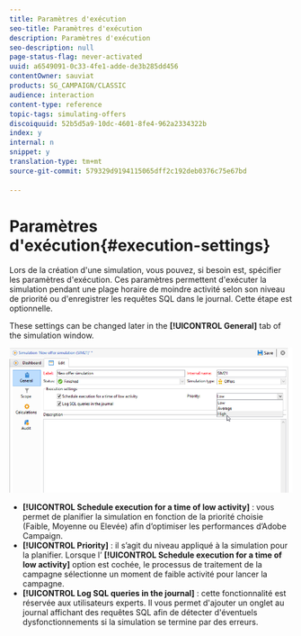 ```yaml
---
title: Paramètres d'exécution
seo-title: Paramètres d'exécution
description: Paramètres d'exécution
seo-description: null
page-status-flag: never-activated
uuid: a6549091-0c33-4fe1-adde-de3b285dd456
contentOwner: sauviat
products: SG_CAMPAIGN/CLASSIC
audience: interaction
content-type: reference
topic-tags: simulating-offers
discoiquuid: 52b5d5a9-10dc-4601-8fe4-962a2334322b
index: y
internal: n
snippet: y
translation-type: tm+mt
source-git-commit: 579329d9194115065dff2c192deb0376c75e67bd

---
```



# Paramètres d&#39;exécution{#execution-settings}

Lors de la création d&#39;une simulation, vous pouvez, si besoin est, spécifier les paramètres d&#39;exécution. Ces paramètres permettent d&#39;exécuter la simulation pendant une plage horaire de moindre activité selon son niveau de priorité ou d&#39;enregistrer les requêtes SQL dans le journal. Cette étape est optionnelle.

These settings can be changed later in the **[!UICONTROL General]** tab of the simulation window.

![](assets/offer_simulation_008.png)

* **[!UICONTROL Schedule execution for a time of low activity]** : vous permet de planifier la simulation en fonction de la priorité choisie (Faible, Moyenne ou Elevée) afin d’optimiser les performances d’Adobe Campaign.
* **[!UICONTROL Priority]** : il s’agit du niveau appliqué à la simulation pour la planifier. Lorsque l’ **[!UICONTROL Schedule execution for a time of low activity]** option est cochée, le processus de traitement de la campagne sélectionne un moment de faible activité pour lancer la campagne.
* **[!UICONTROL Log SQL queries in the journal]** : cette fonctionnalité est réservée aux utilisateurs experts. Il vous permet d&#39;ajouter un onglet au journal affichant des requêtes SQL afin de détecter d&#39;éventuels dysfonctionnements si la simulation se termine par des erreurs.

